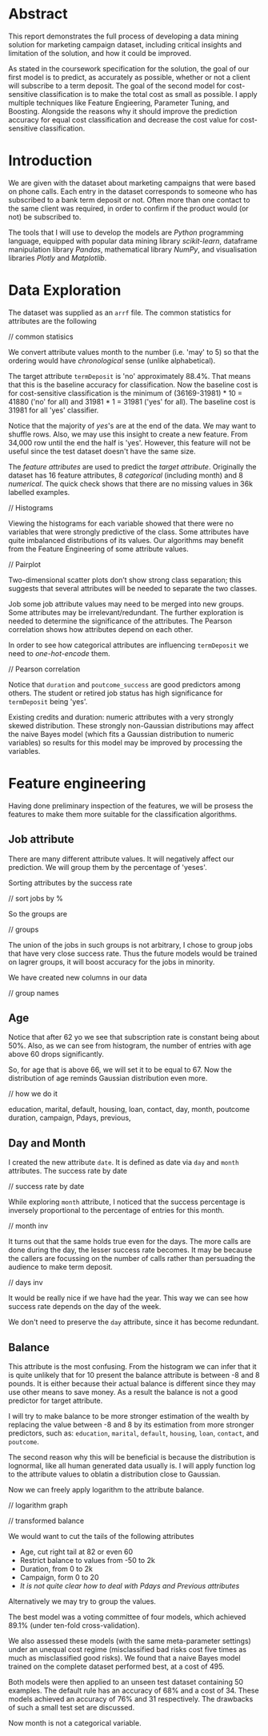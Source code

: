 # Abstract

This report demonstrates the full process of developing a data mining solution for marketing campaign dataset, including critical insights and limitation of the solution, and how it could be improved.

As stated in the coursework specification for the solution, the goal of our first model is to predict, as accurately as possible, whether or not a client will subscribe to a term deposit. The goal of the second model for cost-sensitive classification is to make the total cost as small as possible. I apply multiple techniques like Feature Engieering, Parameter Tuning, and Boosting. Alongside the reasons why it should improve the prediction accuracy for equal cost classification and decrease the cost value for cost-sensitive classification.


# Introduction


We are given with the dataset about marketing campaigns that were based on phone calls. Each entry in the dataset corresponds to someone who has subscribed to a bank term deposit or not. Often more than one contact to the same client was required, in order to confirm if the product would (or not) be subscribed to.

The tools that I will use to develop the models are *Python* programming language, equipped with popular data mining library *scikit-learn*, dataframe manipulation library *Pandas*, mathematical library *NumPy*, and visualisation libraries *Plotly* and *Matplotlib*.

# Data Exploration

The dataset was supplied as an `arrf` file. The common statistics for attributes are the following

// common statisics

We convert attribute values month to the number (i.e. 'may' to 5) so that the ordering would have *chronological* sense (unlike alphabetical).

The target attribute `termDeposit` is 'no' approximately 88.4%. That means that this is the baseline accuracy for classification. Now the baseline cost is for cost-sensitive classification is the minimum of (36169-31981) * 10 = 41880 ('no' for all) and 31981 * 1 = 31981 ('yes' for all). The baseline cost is 31981 for all 'yes' classifier. 

Notice that the majority of _yes_'s are at the end of the data. We may want to shuffle rows. Also, we may use this insight to create a new feature. From 34,000 row until the end the half is 'yes'. However, this feature will not be useful since the test dataset doesn't have the same size.

The *feature attributes* are used to predict the *target attribute*. Originally the dataset has 16 feature attributes, 8 _categorical_ (including month) and 8 _numerical_. The quick check shows that there are no missing values in 36k labelled examples. 

// Histograms

Viewing the histograms for each variable showed that there were no variables that were strongly predictive of the class. Some attributes have quite imbalanced distributions of its values. Our algorithms may benefit from the Feature Engineering of some attribute values. 

// Pairplot

Two-dimensional scatter plots don’t show strong class separation; this suggests that several attributes will be needed to separate the two classes.


Job some job attribute values may need to be merged into new groups. 
Some attributes may be irrelevant/redundant. The further exploration is needed to determine the significance of the attributes. The Pearson correlation shows how attributes depend on each other.

In order to see how categorical attributes are influencing `termDeposit` we need to *one-hot-encode* them.

// Pearson correlation

Notice that `duration` and `poutcome_success` are good predictors among others. The student or retired job status has high significance for `termDeposit` being 'yes'.

Existing credits and duration: numeric attributes with a very strongly skewed distribution. These strongly non-Gaussian distributions may affect the naive Bayes model (which fits a Gaussian distribution to numeric variables) so results for this model may be improved by processing the variables.

<!-- So far our analysis showed that the predictabilit

Attribute selection techniques were applied to th -->

<!-- A number of machine learning algorithms were applied to the data and experiments to optimise the meta-parameters were performed. -->

# Feature engineering

Having done preliminary inspection of the features, we will be prosess the features to make them more suitable for the classification algorithms. 

## Job attribute

There are many different attribute values. It will negatively affect our prediction. We will group them by the percentage of 'yeses'.

Sorting attributes by the success rate

// sort jobs by %

So the groups are

// groups


The union of the jobs in such groups is not arbitrary, I chose to group jobs that have very close success rate. Thus the future models would be trained on lagrer groups, it will boost accuracy for the jobs in minority.

<!-- Can't phrase it better -->

We have created new columns in our data

// group names



## Age


Notice that after 62 yo we see that subscription rate is constant being about 50%. Also, as we can see from histogram, the number of entries with age above 60 drops significantly.

So, for age that is above 66, we will set it to be equal to 67. Now the distribution of age reminds Gaussian distribution even more.

// how we do it

education, marital, default, housing, loan, contact, day, month, poutcome
duration, campaign, Pdays, previous,

## Day and Month

I created the new attribute `date`. It is defined as date via `day` and `month` attributes. The success rate by date

// success rate by date

While exploring `month` attribute, I noticed that the success percentage is inversely proportional to the percentage of entries for this month.

// month inv

It turns out that the same holds true even for the days. The more calls are done during the day, the lesser success rate becomes. It may be because the callers are focussing on the number of calls rather than persuading the audience to make term deposit.

// days inv

It would be really nice if we have had the year. This way we can see how success rate depends on the day of the week.

We don't need to preserve the `day` attribute, since it has become redundant.


## Balance

This attribute is the most confusing. From the histogram we can infer that it is quite unlikely that for 10 present the balance attribute is between -8 and 8 pounds. It is either because their actual balance is different since they may use other means to save money. As a result the balance is not a good predictor for target attribute.

I will try to make balance to be more stronger estimation of the wealth by replacing the value between -8 and 8 by its estimation from more stronger predictors, such as: `education`, `marital`, `default`, `housing`, `loan`, `contact`, and `poutcome`.

The second reason why this will be beneficial is because the distribution is lognormal, like all human generated data usually is. I will apply function $\log$ to the attribute values to oblatin a distribution close to Gaussian.

Now we can freely apply logarithm to the attribute balance.

// logarithm graph

// transformed balance





We would want to cut the tails of the following attributes

* Age, cut right tail at 82 or even 60
* Restrict balance to values from -50 to 2k
* Duration, from 0 to 2k
* Campaign, form 0 to 20
* _It is not quite clear how to deal with Pdays and Previous attributes_

Alternatively we may try to group the values.

The best model was a voting committee of four models, which achieved 89.1% (under ten-fold cross-validation).

We also assessed these models (with the same meta-parameter settings) under an unequal cost regime (misclassified bad risks cost five times as much as misclassified good risks). We found that a naive Bayes model trained on the complete dataset performed best, at a cost of 495.

Both models were then applied to an unseen test dataset containing 50 examples. The default rule has an accuracy of 68% and a cost of 34. These models achieved an accuracy of 76% and 31 respectively. The drawbacks of such a small test set are discussed.

Now month is not a categorical variable.
